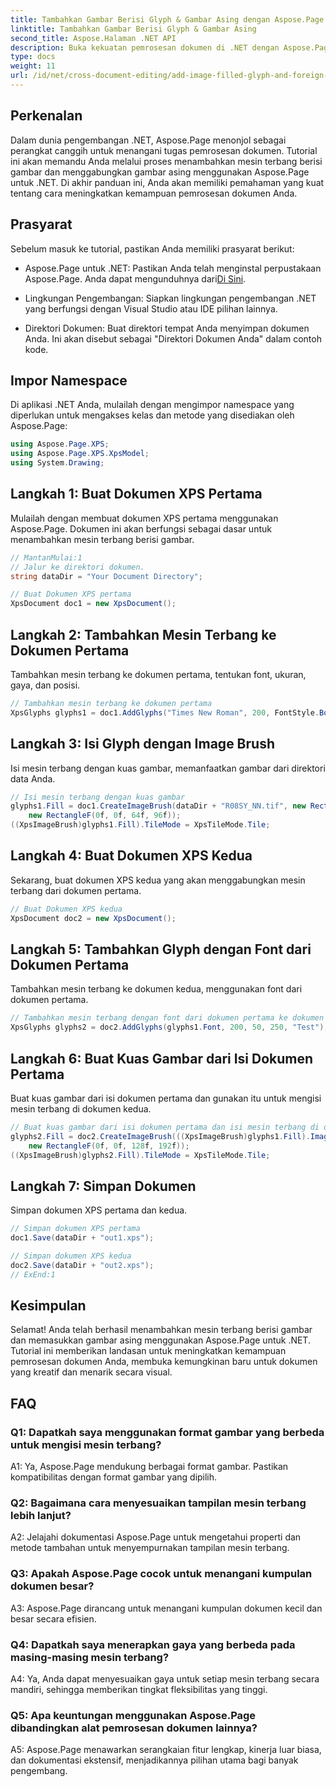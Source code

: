```yaml
---
title: Tambahkan Gambar Berisi Glyph & Gambar Asing dengan Aspose.Page .NET
linktitle: Tambahkan Gambar Berisi Glyph & Gambar Asing
second_title: Aspose.Halaman .NET API
description: Buka kekuatan pemrosesan dokumen di .NET dengan Aspose.Page. Tambahkan mesin terbang berisi gambar dengan mudah. Sempurnakan visual dan sederhanakan alur kerja Anda.
type: docs
weight: 11
url: /id/net/cross-document-editing/add-image-filled-glyph-and-foreign-image/
---
```

## Perkenalan

Dalam dunia pengembangan .NET, Aspose.Page menonjol sebagai perangkat canggih untuk menangani tugas pemrosesan dokumen. Tutorial ini akan memandu Anda melalui proses menambahkan mesin terbang berisi gambar dan menggabungkan gambar asing menggunakan Aspose.Page untuk .NET. Di akhir panduan ini, Anda akan memiliki pemahaman yang kuat tentang cara meningkatkan kemampuan pemrosesan dokumen Anda.

## Prasyarat

Sebelum masuk ke tutorial, pastikan Anda memiliki prasyarat berikut:

-  Aspose.Page untuk .NET: Pastikan Anda telah menginstal perpustakaan Aspose.Page. Anda dapat mengunduhnya dari[Di Sini](https://releases.aspose.com/page/net/).

- Lingkungan Pengembangan: Siapkan lingkungan pengembangan .NET yang berfungsi dengan Visual Studio atau IDE pilihan lainnya.

- Direktori Dokumen: Buat direktori tempat Anda menyimpan dokumen Anda. Ini akan disebut sebagai "Direktori Dokumen Anda" dalam contoh kode.

## Impor Namespace

Di aplikasi .NET Anda, mulailah dengan mengimpor namespace yang diperlukan untuk mengakses kelas dan metode yang disediakan oleh Aspose.Page:

```csharp
using Aspose.Page.XPS;
using Aspose.Page.XPS.XpsModel;
using System.Drawing;
```

## Langkah 1: Buat Dokumen XPS Pertama

Mulailah dengan membuat dokumen XPS pertama menggunakan Aspose.Page. Dokumen ini akan berfungsi sebagai dasar untuk menambahkan mesin terbang berisi gambar.

```csharp
// MantanMulai:1
// Jalur ke direktori dokumen.
string dataDir = "Your Document Directory";

// Buat Dokumen XPS pertama
XpsDocument doc1 = new XpsDocument();
```

## Langkah 2: Tambahkan Mesin Terbang ke Dokumen Pertama

Tambahkan mesin terbang ke dokumen pertama, tentukan font, ukuran, gaya, dan posisi.

```csharp
// Tambahkan mesin terbang ke dokumen pertama
XpsGlyphs glyphs1 = doc1.AddGlyphs("Times New Roman", 200, FontStyle.Bold, 50, 250, "Test");
```

## Langkah 3: Isi Glyph dengan Image Brush

Isi mesin terbang dengan kuas gambar, memanfaatkan gambar dari direktori data Anda.

```csharp
// Isi mesin terbang dengan kuas gambar
glyphs1.Fill = doc1.CreateImageBrush(dataDir + "R08SY_NN.tif", new RectangleF(0f, 0f, 128f, 192f),
    new RectangleF(0f, 0f, 64f, 96f));
((XpsImageBrush)glyphs1.Fill).TileMode = XpsTileMode.Tile;
```

## Langkah 4: Buat Dokumen XPS Kedua

Sekarang, buat dokumen XPS kedua yang akan menggabungkan mesin terbang dari dokumen pertama.

```csharp
// Buat Dokumen XPS kedua
XpsDocument doc2 = new XpsDocument();
```

## Langkah 5: Tambahkan Glyph dengan Font dari Dokumen Pertama

Tambahkan mesin terbang ke dokumen kedua, menggunakan font dari dokumen pertama.

```csharp
// Tambahkan mesin terbang dengan font dari dokumen pertama ke dokumen kedua
XpsGlyphs glyphs2 = doc2.AddGlyphs(glyphs1.Font, 200, 50, 250, "Test");
```

## Langkah 6: Buat Kuas Gambar dari Isi Dokumen Pertama

Buat kuas gambar dari isi dokumen pertama dan gunakan itu untuk mengisi mesin terbang di dokumen kedua.

```csharp
// Buat kuas gambar dari isi dokumen pertama dan isi mesin terbang di dokumen kedua
glyphs2.Fill = doc2.CreateImageBrush(((XpsImageBrush)glyphs1.Fill).Image, new RectangleF(0f, 0f, 128f, 192f),
    new RectangleF(0f, 0f, 128f, 192f));
((XpsImageBrush)glyphs2.Fill).TileMode = XpsTileMode.Tile;
```

## Langkah 7: Simpan Dokumen

Simpan dokumen XPS pertama dan kedua.

```csharp
// Simpan dokumen XPS pertama
doc1.Save(dataDir + "out1.xps");

// Simpan dokumen XPS kedua
doc2.Save(dataDir + "out2.xps");
// ExEnd:1
```

## Kesimpulan

Selamat! Anda telah berhasil menambahkan mesin terbang berisi gambar dan memasukkan gambar asing menggunakan Aspose.Page untuk .NET. Tutorial ini memberikan landasan untuk meningkatkan kemampuan pemrosesan dokumen Anda, membuka kemungkinan baru untuk dokumen yang kreatif dan menarik secara visual.

## FAQ

### Q1: Dapatkah saya menggunakan format gambar yang berbeda untuk mengisi mesin terbang?

A1: Ya, Aspose.Page mendukung berbagai format gambar. Pastikan kompatibilitas dengan format gambar yang dipilih.

### Q2: Bagaimana cara menyesuaikan tampilan mesin terbang lebih lanjut?

A2: Jelajahi dokumentasi Aspose.Page untuk mengetahui properti dan metode tambahan untuk menyempurnakan tampilan mesin terbang.

### Q3: Apakah Aspose.Page cocok untuk menangani kumpulan dokumen besar?

A3: Aspose.Page dirancang untuk menangani kumpulan dokumen kecil dan besar secara efisien.

### Q4: Dapatkah saya menerapkan gaya yang berbeda pada masing-masing mesin terbang?

A4: Ya, Anda dapat menyesuaikan gaya untuk setiap mesin terbang secara mandiri, sehingga memberikan tingkat fleksibilitas yang tinggi.

### Q5: Apa keuntungan menggunakan Aspose.Page dibandingkan alat pemrosesan dokumen lainnya?

A5: Aspose.Page menawarkan serangkaian fitur lengkap, kinerja luar biasa, dan dokumentasi ekstensif, menjadikannya pilihan utama bagi banyak pengembang.